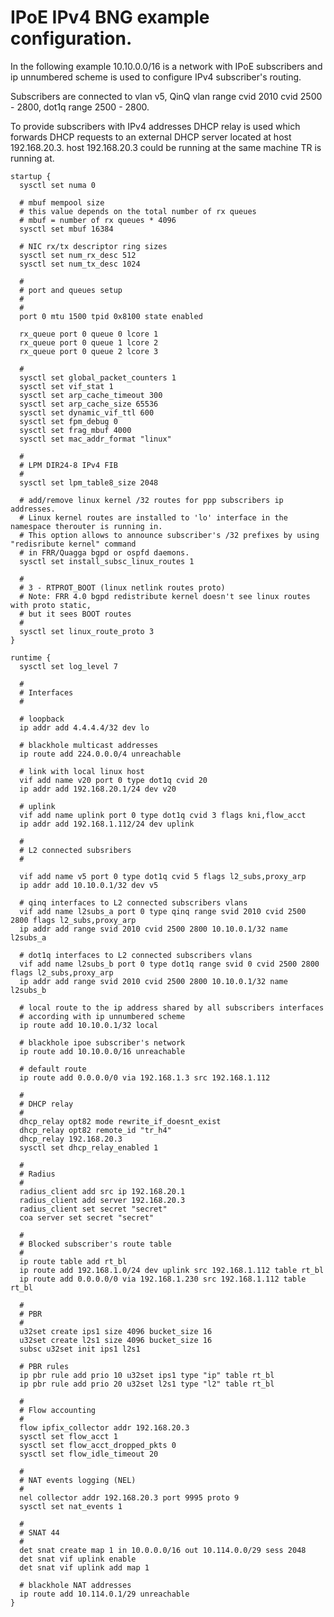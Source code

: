 # IPoE IPv4 BNG example configuration.
  
In the following example 10.10.0.0/16 is a network with IPoE subscribers
and ip unnumbered scheme is used to configure IPv4 subscriber's routing.

Subscribers are connected to vlan v5, QinQ vlan range cvid 2010 cvid 2500 - 2800,
dot1q range 2500 - 2800.

To provide subscribers with IPv4 addresses DHCP relay is used which
forwards DHCP requests to an external DHCP server located at host 192.168.20.3.
host 192.168.20.3 could be running at the same machine TR is running at.

  	startup {
	  sysctl set numa 0
	
	  # mbuf mempool size
	  # this value depends on the total number of rx queues
	  # mbuf = number of rx queues * 4096
	  sysctl set mbuf 16384
	  
	  # NIC rx/tx descriptor ring sizes
	  sysctl set num_rx_desc 512
	  sysctl set num_tx_desc 1024
	
	  #
	  # port and queues setup
	  #
	  #
	  port 0 mtu 1500 tpid 0x8100 state enabled
	
	  rx_queue port 0 queue 0 lcore 1
	  rx_queue port 0 queue 1 lcore 2
	  rx_queue port 0 queue 2 lcore 3
		
	  #
	  sysctl set global_packet_counters 1
	  sysctl set vif_stat 1
	  sysctl set arp_cache_timeout 300
	  sysctl set arp_cache_size 65536
	  sysctl set dynamic_vif_ttl 600
	  sysctl set fpm_debug 0
	  sysctl set frag_mbuf 4000
	  sysctl set mac_addr_format "linux"
	  
	  #
	  # LPM DIR24-8 IPv4 FIB
	  #
	  sysctl set lpm_table8_size 2048	  
	  	  
	  # add/remove linux kernel /32 routes for ppp subscribers ip addresses.
	  # Linux kernel routes are installed to 'lo' interface in the namespace therouter is running in.
	  # This option allows to announce subscriber's /32 prefixes by using "redisribute kernel" command
	  # in FRR/Quagga bgpd or ospfd daemons. 	  
	  sysctl set install_subsc_linux_routes 1
	  
	  #
	  # 3 - RTPROT_BOOT (linux netlink routes proto) 
	  # Note: FRR 4.0 bgpd redistribute kernel doesn't see linux routes with proto static,
	  # but it sees BOOT routes
	  #
	  sysctl set linux_route_proto 3	  
	}
	
	runtime {
	  sysctl set log_level 7
	
	  #
	  # Interfaces
	  #
	
	  # loopback
	  ip addr add 4.4.4.4/32 dev lo
	
	  # blackhole multicast addresses
	  ip route add 224.0.0.0/4 unreachable
	
	  # link with local linux host
	  vif add name v20 port 0 type dot1q cvid 20
	  ip addr add 192.168.20.1/24 dev v20
	
	  # uplink
	  vif add name uplink port 0 type dot1q cvid 3 flags kni,flow_acct
	  ip addr add 192.168.1.112/24 dev uplink
	
	  #
	  # L2 connected subsribers
	  #
	    
	  vif add name v5 port 0 type dot1q cvid 5 flags l2_subs,proxy_arp
	  ip addr add 10.10.0.1/32 dev v5
	  
	  # qinq interfaces to L2 connected subscribers vlans
	  vif add name l2subs_a port 0 type qinq range svid 2010 cvid 2500 2800 flags l2_subs,proxy_arp
	  ip addr add range svid 2010 cvid 2500 2800 10.10.0.1/32 name l2subs_a
	  
	  # dot1q interfaces to L2 connected subscribers vlans
	  vif add name l2subs_b port 0 type dot1q range svid 0 cvid 2500 2800 flags l2_subs,proxy_arp
	  ip addr add range svid 2010 cvid 2500 2800 10.10.0.1/32 name l2subs_b
	
	  # local route to the ip address shared by all subscribers interfaces
	  # according with ip unnumbered scheme
	  ip route add 10.10.0.1/32 local
	  
	  # blackhole ipoe subscriber's network
	  ip route add 10.10.0.0/16 unreachable  
	
	  # default route
	  ip route add 0.0.0.0/0 via 192.168.1.3 src 192.168.1.112
	
	  #
	  # DHCP relay
	  #
	  dhcp_relay opt82 mode rewrite_if_doesnt_exist
	  dhcp_relay opt82 remote_id "tr_h4"
	  dhcp_relay 192.168.20.3
	  sysctl set dhcp_relay_enabled 1
	
	  #
	  # Radius
	  #
	  radius_client add src ip 192.168.20.1
	  radius_client add server 192.168.20.3
	  radius_client set secret "secret"
	  coa server set secret "secret"
	
	  #
	  # Blocked subscriber's route table
	  #
	  ip route table add rt_bl
	  ip route add 192.168.1.0/24 dev uplink src 192.168.1.112 table rt_bl
	  ip route add 0.0.0.0/0 via 192.168.1.230 src 192.168.1.112 table rt_bl
	
	  #
	  # PBR
	  #
	  u32set create ips1 size 4096 bucket_size 16
	  u32set create l2s1 size 4096 bucket_size 16
	  subsc u32set init ips1 l2s1
	
	  # PBR rules
	  ip pbr rule add prio 10 u32set ips1 type "ip" table rt_bl
	  ip pbr rule add prio 20 u32set l2s1 type "l2" table rt_bl
	  
	  #
	  # Flow accounting
	  #
	  flow ipfix_collector addr 192.168.20.3
	  sysctl set flow_acct 1
	  sysctl set flow_acct_dropped_pkts 0
	  sysctl set flow_idle_timeout 20  
	  
	  #
	  # NAT events logging (NEL)
	  #
	  nel collector addr 192.168.20.3 port 9995 proto 9
	  sysctl set nat_events 1  
	
	  #
	  # SNAT 44
	  #
	  det snat create map 1 in 10.0.0.0/16 out 10.114.0.0/29 sess 2048
	  det snat vif uplink enable
	  det snat vif uplink add map 1  
	  
	  # blackhole NAT addresses
	  ip route add 10.114.0.1/29 unreachable
	}
